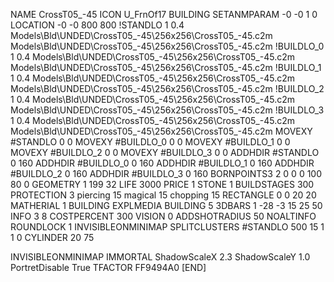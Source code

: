 NAME CrossT05_-45
ICON U_FrnOf17
BUILDING
SETANMPARAM -0 -0 1 0
LOCATION -0 -0 800 800
!STANDLO      1 0.4 Models\Bld\UNDED\CrossT05_-45\256x256\CrossT05_-45.c2m Models\Bld\UNDED\CrossT05_-45\256x256\CrossT05_-45.c2m
!BUILDLO_0    1 0.4 Models\Bld\UNDED\CrossT05_-45\256x256\CrossT05_-45.c2m Models\Bld\UNDED\CrossT05_-45\256x256\CrossT05_-45.c2m
!BUILDLO_1    1 0.4 Models\Bld\UNDED\CrossT05_-45\256x256\CrossT05_-45.c2m Models\Bld\UNDED\CrossT05_-45\256x256\CrossT05_-45.c2m
!BUILDLO_2    1 0.4 Models\Bld\UNDED\CrossT05_-45\256x256\CrossT05_-45.c2m Models\Bld\UNDED\CrossT05_-45\256x256\CrossT05_-45.c2m
!BUILDLO_3    1 0.4 Models\Bld\UNDED\CrossT05_-45\256x256\CrossT05_-45.c2m Models\Bld\UNDED\CrossT05_-45\256x256\CrossT05_-45.c2m
MOVEXY #STANDLO    0 0
MOVEXY #BUILDLO_0  0 0
MOVEXY #BUILDLO_1  0 0
MOVEXY #BUILDLO_2  0 0
MOVEXY #BUILDLO_3  0 0
ADDHDIR #STANDLO 0 160
ADDHDIR #BUILDLO_0 0 160
ADDHDIR #BUILDLO_1 0 160
ADDHDIR #BUILDLO_2 0 160
ADDHDIR #BUILDLO_3 0 160
BORNPOINTS3 2 0 0 0 100 80 0
GEOMETRY 1 199 32
LIFE     3000
PRICE 1 STONE 1
BUILDSTAGES 300
PROTECTION 3 piercing 15 magical 15 chopping 15
RECTANGLE 0 0 20 20
MATHERIAL 1 BUILDING
EXPLMEDIA BUILDING 5
3DBARS 1 -28 -3 15 25 50
INFO 3 8
COSTPERCENT 300
VISION 0
ADDSHOTRADIUS 50
NOALTINFO
ROUNDLOCK 1
INVISIBLEONMINIMAP
SPLITCLUSTERS #STANDLO 500 15 1 1 0
CYLINDER 20 75

INVISIBLEONMINIMAP
IMMORTAL
ShadowScaleX 2.3
ShadowScaleY 1.0
PortretDisable True
TFACTOR FF9494A0
[END]
